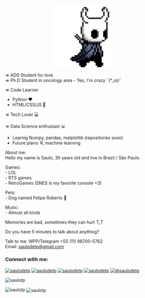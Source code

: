

<p align="center">
  <img src="https://raw.githubusercontent.com/TanZng/TanZng/master/assets/hollor_knight3.gif" width="200"/>

</p>


=> ADS Student for love<br>
=> Ph.D Student in oncology area - Yes, I'm crazy ¯\(°_o)/¯ 

=> Code Learner
  - Python ❤️  
  - HTML/CSS/JS 🤩

=> Tech Lover 💻

=> Data Science enthusiast 📊
  - Learnig Numpy, pandas, matplotlib (repositories soon)
  - Future plans: R, machine learning
  
 
 About me:<br>
  Hello my name is Saulo, 30 years old and live in Brazil / São Paulo. 
  
  Games:<br>
    - LOL<br>
    - RTS games<br>
    - RetroGames (SNES is my favorite console <3)
    
   Pets:<br>
    - Dog named Felipe Roberto 🐶
    
   Music:<br>
    - Almost all kinds
    
        
   Memories are bad, sometimes they can hurt T_T<br>
    
  Do you have 5 minutes to talk about anything?<br>

  Talk to me: WPP/Telegram +55 (11) 98700-5762<br>
  Email: saulodetp@gmail.com<br>

<h3 align="left">Connect with me:</h3>
<p align="left">
<a href="https://twitter.com/saulodetp" target="blank"><img align="center" src="https://raw.githubusercontent.com/rahuldkjain/github-profile-readme-generator/master/src/images/icons/Social/twitter.svg" alt="saulodetp" height="30" width="40" /></a>
<a href="https://linkedin.com/in/saulodetp" target="blank"><img align="center" src="https://raw.githubusercontent.com/rahuldkjain/github-profile-readme-generator/master/src/images/icons/Social/linked-in-alt.svg" alt="saulodetp" height="30" width="40" /></a>
<a href="https://fb.com/saulodetp" target="blank"><img align="center" src="https://raw.githubusercontent.com/rahuldkjain/github-profile-readme-generator/master/src/images/icons/Social/facebook.svg" alt="saulodetp" height="30" width="40" /></a>
<a href="https://instagram.com/saulodetp" target="blank"><img align="center" src="https://raw.githubusercontent.com/rahuldkjain/github-profile-readme-generator/master/src/images/icons/Social/instagram.svg" alt="saulodetp" height="30" width="40" /></a>
<a href="https://medium.com/@saulodetp" target="blank"><img align="center" src="https://raw.githubusercontent.com/rahuldkjain/github-profile-readme-generator/master/src/images/icons/Social/medium.svg" alt="@saulodetp" height="30" width="40" /></a>
</p>


<p align="left"> <img src="https://komarev.com/ghpvc/?username=saulotp&label=Profile%20views&color=0e75b6&style=flat" alt="saulotp" /> </p>
<p><img align="left" src="https://github-readme-stats.vercel.app/api/top-langs?username=saulotp&show_icons=true&locale=en&layout=compact" alt="saulotp" /></p>

<p>&nbsp;<img align="center" src="https://github-readme-stats.vercel.app/api?username=saulotp&show_icons=true&locale=en" alt="saulotp" /></p>


